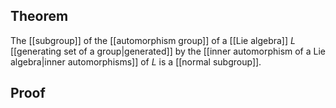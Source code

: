 ## Theorem
The [[subgroup]] of the [[automorphism group]] of a [[Lie algebra]] $L$ [[generating set of a group|generated]] by the [[inner automorphism of a Lie algebra|inner automorphisms]] of $L$ is a [[normal subgroup]].
## Proof